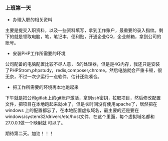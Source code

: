 ### 上班第一天

* 办理入职的相关资料

主要是提交入职资料，以及一些资料填写，拿到工作账户，最重要的录入指纹。剩下的就是领取电脑，笔，笔记本，便利贴，开通企业QQ，企业邮箱，拿到公司的账号。

* 安装PHP工作所需要的环境

公司配备的电脑配置比较不尽人意，i5的处理器，但是是4G内存，我还只是安装了PHPStrom,phpstudy，redis,composer,chrome。然后电脑就会严重卡顿，很
无奈，不过一次少运行一点软件，估计还能凑合。

* 把工作所需要的环境再本地跑起来

下午就是把公司gitlab上的git账户激活，拿到ssh密钥，拉取项目，然后修改配置文件，把项目在本地跑起来就ok了，但是长时间没有使用apache了，居然把在windows
上的配置都忘了，在本地配置虚拟域名，最主要的还是要在windows/system32/drivers/etc/host文件，在这个里面，每个虚拟域名都和27.0.0.1做一个映射就
可以了。


期待第二天。加油！！！